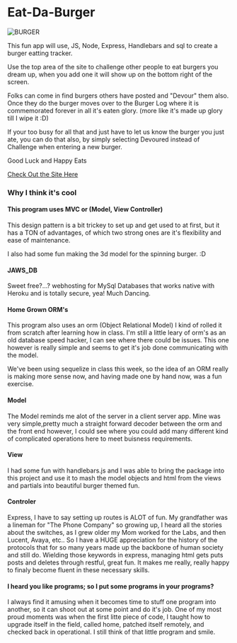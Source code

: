 # Eat-Da-Burger
![BURGER](https://hidden-depths-72803.herokuapp.com/assets/img/Burger.gif)

This fun app will use, JS, Node, Express, Handlebars and sql to create a burger eatting tracker.

Use the top area of the site to challenge other people to eat burgers you dream up, when you add one it will show up on the bottom right of the screen. 

Folks can come in find burgers others have posted and "Devour" them also. Once they do the burger moves over to the Burger Log where it is commemorated forever in all it's eaten glory. (more like it's made up glory till I wipe it :D)

If your too busy for all that and just have to let us know the burger you just ate, you can do that also, by simply selecting Devoured instead of Challenge when entering a new burger.

Good Luck and Happy Eats

[Check Out the Site Here](https://hidden-depths-72803.herokuapp.com/)

### Why I think it's cool

#### This program uses MVC or (Model, View Controller)

This design pattern is a bit trickey to set up and get used to at first, but it has a TON of advantages, of which two strong ones are it's flexibility and ease of maintenance. 

I also had some fun making the 3d model for the spinning burger. :D

#### JAWS_DB

Sweet free?...? webhosting for MySql Databases that works native with Heroku and is totally secure, yea! Much Dancing.

#### Home Grown ORM's

This program also uses an orm (Object Relational Model) I kind of rolled it from scratch after learning how in class. I'm still a little leary of orm's as an old database speed hacker, I can see where there could be issues. This one however is really simple and seems to get it's job done communicating with the model.

We've been using sequelize in class this week, so the idea of an ORM really is making more sense now, and having made one by hand now, was a fun exercise.

#### Model

The Model reminds me alot of the server in a client server app. Mine was very simple,pretty much a straight forward decoder between the orm and the front end however, I could see where you could add many different kind of complicated operations here to meet buisness requirements.

#### View

I had some fun with handlebars.js and I was able to bring the package into this project and use it to mash the model objects and html from the views and partials into beautiful burger themed fun.

#### Controler

Express, I have to say setting up routes is ALOT of fun. My grandfather was a lineman for "The Phone Company" so growing up, I heard all the stories about the switches, as I grew older my Mom worked for the Labs, and then Lucent, Avaya, etc.. So I have a HUGE appreciation for the history of the protocols that for so many years made up the backbone of human society and still do. Wielding those keywords in express, managing html gets puts posts and deletes through restful, great fun. It makes me really, really happy to finaly become fluent in these necessary skills.

#### I heard you like programs; so I put some programs in your programs?

I always find it amusing when it becomes time to stuff one program into another, so it can shoot out at some point and do it's job. One of my most proud moments was when the first litte piece of code, I taught how to upgrade itself in the field, called home, patched itself remotely, and checked back in operational. I still think of that little program and smile.  